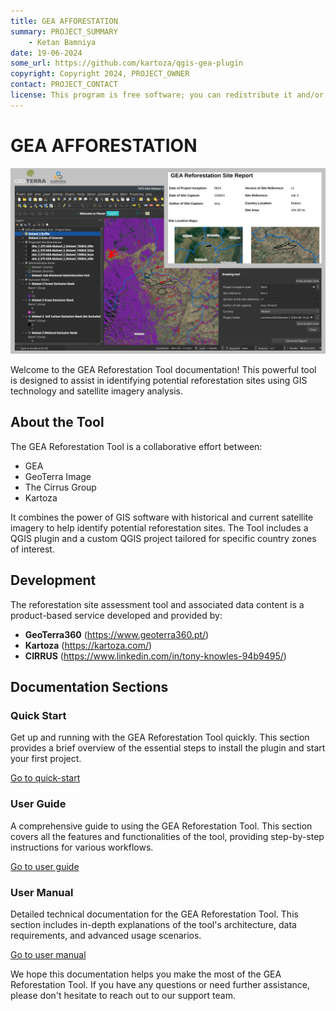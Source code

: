 ```yaml
---
title: GEA AFFORESTATION
summary: PROJECT_SUMMARY
    - Ketan Bamniya
date: 19-06-2024
some_url: https://github.com/kartoza/qgis-gea-plugin
copyright: Copyright 2024, PROJECT_OWNER
contact: PROJECT_CONTACT
license: This program is free software; you can redistribute it and/or modify it under the terms of the GNU Affero General Public License as published by the Free Software Foundation; either version 3 of the License, or (at your option) any later version.
---
```


# GEA AFFORESTATION

![Gea reforestation](./img/gea-home-1.png)

Welcome to the GEA Reforestation Tool documentation! This powerful tool is designed to assist in identifying potential reforestation sites using GIS technology and satellite imagery analysis.

## About the Tool

The GEA Reforestation Tool is a collaborative effort between:

- GEA
- GeoTerra Image
- The Cirrus Group
- Kartoza

It combines the power of GIS software with historical and current satellite imagery to help identify potential reforestation sites. The Tool includes a QGIS plugin and a custom QGIS project tailored for specific country zones of interest.

## Development

The reforestation site assessment tool and associated data content is a product-based service developed and provided by:

- **GeoTerra360** (https://www.geoterra360.pt/)
- **Kartoza** (https://kartoza.com/)
- **CIRRUS** (https://www.linkedin.com/in/tony-knowles-94b9495/)

## Documentation Sections

### Quick Start

Get up and running with the GEA Reforestation Tool quickly. This section provides a brief overview of the essential steps to install the plugin and start your first project.

[Go to quick-start](./user/quickstart/index.md)

### User Guide

A comprehensive guide to using the GEA Reforestation Tool. This section covers all the features and functionalities of the tool, providing step-by-step instructions for various workflows.

[Go to user guide](./user/guide/index.md)

### User Manual

Detailed technical documentation for the GEA Reforestation Tool. This section includes in-depth explanations of the tool's architecture, data requirements, and advanced usage scenarios.

[Go to user manual](./user/manual/index.md)

We hope this documentation helps you make the most of the GEA Reforestation Tool. If you have any questions or need further assistance, please don't hesitate to reach out to our support team.
